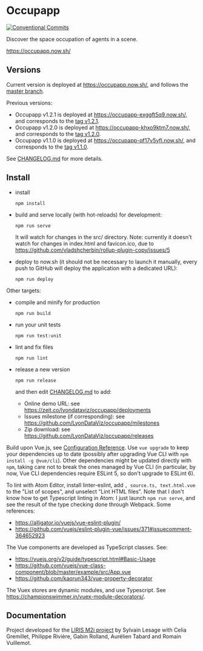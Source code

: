 # Occupapp

[![Conventional Commits](https://img.shields.io/badge/Conventional%20Commits-1.0.0-yellow.svg)](https://conventionalcommits.org)

Discover the space occupation of agents in a scene.

https://occupapp.now.sh/

## Versions

Current version is deployed at https://occupapp.now.sh/, and follows the [master branch](https://github.com/LyonDataViz/occupapp/tree/master).

Previous versions:

- Occupapp v1.2.1 is deployed at https://occupapp-exggft5q9.now.sh/, and corresponds to the [tag v1.2.1](https://github.com/LyonDataViz/occupapp/tree/v1.2.1).
- Occupapp v1.2.0 is deployed at https://occupapp-khxo9ktm7.now.sh/, and corresponds to the [tag v1.2.0](https://github.com/LyonDataViz/occupapp/tree/v1.2.0).
- Occupapp v1.1.0 is deployed at https://occupapp-qf17v5yfl.now.sh/, and corresponds to the [tag v1.1.0](https://github.com/LyonDataViz/occupapp/tree/v1.1.0).

See [CHANGELOG.md](./CHANGELOG.md) for more details.

## Install

- install

  ```
  npm install
  ```

- build and serve locally (with hot-reloads) for development:

  ```
  npm run serve
  ```

  It will watch for changes in the src/ directory. Note: currently it doesn't
  watch for changes in index.html and favicon.ico, due to
  https://github.com/vladshcherbin/rollup-plugin-copy/issues/5

- deploy to now.sh (it should not be necessary to launch it manually, every push
  to GitHub will deploy the application with a dedicated URL):

  ```
  npm run deploy
  ```

Other targets:

- compile and minify for production

  ```
  npm run build
  ```

- run your unit tests

  ```
  npm run test:unit
  ```

- lint and fix files

  ```
  npm run lint
  ```

- release a new version

  ```
  npm run release
  ```

  and then edit [CHANGELOG.md](./CHANGELOG.md) to add:

  - Online demo URL: see https://zeit.co/lyondataviz/occupapp/deployments
  - Issues milestone (if corresponding): see https://github.com/LyonDataViz/occupapp/milestones
  - Zip download: see https://github.com/LyonDataViz/occupapp/releases

Build upon Vue.js, see [Configuration Reference](https://cli.vuejs.org/config/).
Use `vue upgrade` to keep your dependencies up to date (possibly after upgrading
Vue CLI with `npm install -g @vue/cli`). Other dependencies might be updated
directly with `npm`, taking care not to break the ones managed by Vue CLI (in
particular, by now, Vue CLI dependencies require ESLint 5, so don't upgrade to
ESLint 6).

To lint with Atom Editor, install linter-eslint, add
`, source.ts, text.html.vue` to the "List of scopes", and unselect "Lint HTML
files". Note that I don't know how to get Typescript linting in Atom: I just
launch `npm run serve`, and see the result of the type checking done through
Webpack. Some references:

- https://alligator.io/vuejs/vue-eslint-plugin/
- https://github.com/vuejs/eslint-plugin-vue/issues/371#issuecomment-364652923

The Vue components are developed as TypeScript classes. See:

- https://vuejs.org/v2/guide/typescript.html#Basic-Usage
- https://github.com/vuejs/vue-class-component/blob/master/example/src/App.vue
- https://github.com/kaorun343/vue-property-decorator

The Vuex stores are dynamic modules, and use Typescript. See
https://championswimmer.in/vuex-module-decorators/.

## Documentation

Project developed for the [LIRIS M2i project](https://projet.liris.cnrs.fr/mi2/)
by Sylvain Lesage with Celia Gremillet, Philippe Rivière, Gabin Rolland,
Aurélien Tabard and Romain Vuillemot.
